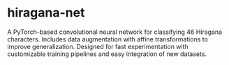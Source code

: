 # hiragana-net
A PyTorch-based convolutional neural network for classifying 46 Hiragana characters.  Includes data augmentation with affine transformations to improve generalization.  Designed for fast experimentation with customizable training pipelines and easy integration of new datasets.
